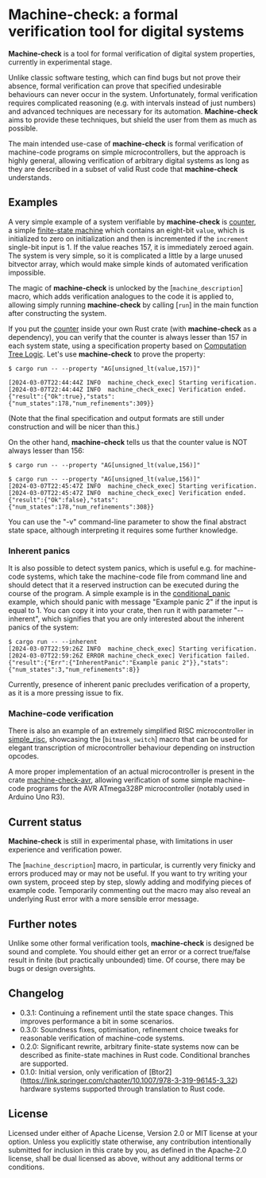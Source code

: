 # **Machine-check**: a formal verification tool for digital systems

**Machine-check** is a tool for formal verification of digital system properties, currently 
in experimental stage.

Unlike classic software testing, which can find bugs but not prove their absence,
formal verification can prove that specified undesirable behaviours can never occur
in the system. Unfortunately, formal verification requires complicated reasoning 
(e.g. with intervals instead of just numbers) and advanced techniques are necessary 
for its automation. **Machine-check** aims to provide these techniques, but shield 
the user from them as much as possible.

The main intended use-case of **machine-check** is formal verification of machine-code programs 
on simple microcontrollers, but the approach is highly general, allowing verification 
of arbitrary digital systems as long as they are described in a subset of valid Rust code 
that **machine-check** understands.

## Examples
A very simple example of a system verifiable by **machine-check** is [counter](
    https://docs.rs/crate/machine-check/0.3.1/source/examples/counter.rs), 
a simple [finite-state machine](https://en.wikipedia.org/wiki/Finite-state_machine) which contains 
an eight-bit `value`, which is initialized to zero on initialization and then is incremented 
if the `increment` single-bit input is 1. If the value reaches 157, it is immediately zeroed again. 
The system is very simple, so it is complicated a little by a large unused bitvector array,
which would make simple kinds of automated verification impossible.

The magic of **machine-check** is unlocked by the [`machine_description`] macro, which adds verification 
analogues to the code it is applied to, allowing simply running **machine-check** by calling [`run`] in the main 
function after constructing the system.

If you put the [counter](https://docs.rs/crate/machine-check/0.3.1/source/examples/counter.rs) 
inside your own Rust crate (with **machine-check** as a dependency), you can  verify that the counter is always 
lesser than 157 in each system state, using a specification property based on 
[Computation Tree Logic](https://en.wikipedia.org/wiki/Computation_tree_logic). Let's use **machine-check** 
to prove the property: 
```console
$ cargo run -- --property "AG[unsigned_lt(value,157)]"

[2024-03-07T22:44:44Z INFO  machine_check_exec] Starting verification.
[2024-03-07T22:44:44Z INFO  machine_check_exec] Verification ended.
{"result":{"Ok":true},"stats":{"num_states":178,"num_refinements":309}}
```
(Note that the final specification and output formats are still under construction 
and will be nicer than this.)

On the other hand, **machine-check** tells us that the counter value is NOT always lesser than 156:
```console
$ cargo run -- --property "AG[unsigned_lt(value,156)]"

$ cargo run -- --property "AG[unsigned_lt(value,156)]"
[2024-03-07T22:45:47Z INFO  machine_check_exec] Starting verification.
[2024-03-07T22:45:47Z INFO  machine_check_exec] Verification ended.
{"result":{"Ok":false},"stats":{"num_states":178,"num_refinements":308}}
```

You can use the "-v" command-line parameter to show the final abstract state space, although interpreting it
requires some further knowledge.

### Inherent panics
It is also possible to detect system panics, which is useful e.g. for machine-code systems, which
take the machine-code file from command line and should detect that it a reserved instruction
can be executed during the course of the program. A simple example is in the 
[conditional_panic](
    https://docs.rs/crate/machine-check/0.3.1/source/examples/conditional_panic.rs) 
example, which should panic with message 
"Example panic 2" if the input is equal to 1. You can copy it into your crate, then run it with 
parameter "--inherent", which signifies that you are only interested about the inherent 
panics of the system:
```console
$ cargo run -- --inherent
[2024-03-07T22:59:26Z INFO  machine_check_exec] Starting verification.
[2024-03-07T22:59:26Z ERROR machine_check_exec] Verification failed.
{"result":{"Err":{"InherentPanic":"Example panic 2"}},"stats":{"num_states":3,"num_refinements":8}}
```
Currently, presence of inherent panic precludes verification of a property, as it is 
a more pressing issue to fix.

### Machine-code verification
There is also an example of an extremely simplified RISC microcontroller 
in [simple_risc](https://docs.rs/crate/machine-check/0.3.0/source/examples/simple_risc.rs), 
showcasing the [`bitmask_switch`] macro that 
can be used for elegant transcription of microcontroller behaviour depending on instruction 
opcodes.

A more proper implementation of an actual microcontroller is present in the crate 
[machine-check-avr](https://docs.rs/machine-check-avr), allowing verification 
of some simple machine-code programs for the AVR ATmega328P microcontroller 
(notably used in Arduino Uno R3).


## Current status
**Machine-check** is still in experimental phase, with limitations in user experience 
and verification power.

The [`machine_description`] macro, in particular, is currently very finicky and errors
produced may or may not be useful. If you want to try writing your own system, proceed 
step by step, slowly adding and modifying pieces of example code. Temporarily commenting out 
the macro may also reveal an underlying Rust error with a more sensible error message.

## Further notes
Unlike some other formal verification tools, **machine-check** is designed be sound 
and complete. You should either get an error or a correct true/false result in finite 
(but practically unbounded) time. Of course, there may be bugs or design oversights.

## Changelog
 - 0.3.1: Continuing a refinement until the state space changes. This improves 
 performance a bit in some scenarios.
 - 0.3.0: Soundness fixes, optimisation, refinement choice tweaks for reasonable
 verification of machine-code systems.
 - 0.2.0: Significant rewrite, arbitrary finite-state systems now can be described 
 as finite-state machines in Rust code. Conditional branches are supported.
 - 0.1.0: Initial version, only verification of [Btor2]
 (https://link.springer.com/chapter/10.1007/978-3-319-96145-3_32) hardware systems 
 supported through translation to Rust code.

## License

Licensed under either of Apache License, Version 2.0 or MIT license at your option.
Unless you explicitly state otherwise, any contribution intentionally submitted 
for inclusion in this crate by you, as defined in the Apache-2.0 license, shall be 
dual licensed as above, without any additional terms or conditions.
